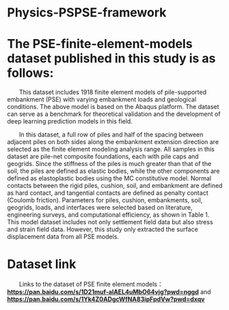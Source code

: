 # Physics-PSPSE-framework

# The PSE-finite-element-models dataset published in this study is as follows:
&ensp;&ensp;&ensp;&ensp;This dataset includes 1918 finite element models of pile-supported embankment (PSE) with varying embankment loads and geological conditions. The above model is based on the Abaqus platform. The dataset can serve as a benchmark for theoretical validation and the development of deep learning prediction models in this field.

&ensp;&ensp;&ensp;&ensp;In this dataset, a full row of piles and half of the spacing between adjacent piles on both sides along the embankment extension direction are selected as the finite element modeling analysis range. All samples in this dataset are pile-net composite foundations, each with pile caps and geogrids. Since the stiffness of the piles is much greater than that of the soil, the piles are defined as elastic bodies, while the other components are defined as elastoplastic bodies using the MC constitutive model. Normal contacts between the rigid piles, cushion, soil, and embankment are defined as hard contact, and tangential contacts are defined as penalty contact (Coulomb friction). Parameters for piles, cushion, embankments, soil, geogrids, loads, and interfaces were selected based on literature, engineering surveys, and computational efficiency, as shown in Table 1.
This model dataset includes not only settlement field data but also stress and strain field data. However, this study only extracted the surface displacement data from all PSE models. 


# Dataset link


&ensp;&ensp;&ensp;&ensp;Links to the dataset of PSE finite element models：**https://pan.baidu.com/s/1D21muf-alAEL4uMbO64vjg?pwd=nggd** and **https://pan.baidu.com/s/1Yk4Z0ADgcWfNA83ipFpdVw?pwd=dxqv**
